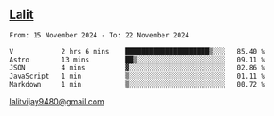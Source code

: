 ## [Lalit](https://lalit.sh)

<!--START_SECTION:waka-->

```txt
From: 15 November 2024 - To: 22 November 2024

V            2 hrs 6 mins    █████████████████████▒░░░   85.40 %
Astro        13 mins         ██▒░░░░░░░░░░░░░░░░░░░░░░   09.11 %
JSON         4 mins          ▓░░░░░░░░░░░░░░░░░░░░░░░░   02.86 %
JavaScript   1 min           ▒░░░░░░░░░░░░░░░░░░░░░░░░   01.11 %
Markdown     1 min           ▒░░░░░░░░░░░░░░░░░░░░░░░░   00.72 %
```

<!--END_SECTION:waka-->

lalitvijay9480@gmail.com

